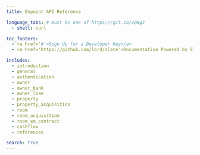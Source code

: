 ```yaml
---
title: Enpoint API Reference

language_tabs: # must be one of https://git.io/vQNgJ
  - shell: curl

toc_footers:
  - <a href='#'>Sign Up for a Developer Key</a>
  - <a href='https://github.com/lord/slate'>Documentation Powered by Slate</a>

includes:
  - introduction
  - general
  - authentication
  - owner
  - owner_bank
  - owner_loan
  - property
  - property_acquisition
  - room
  - room_acquisition
  - room_am_contract
  - cashflow
  - references

search: true
---
```


